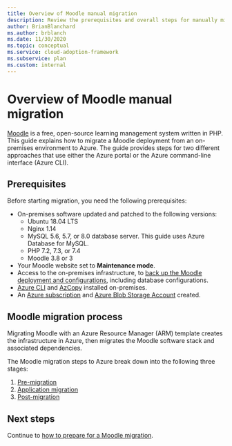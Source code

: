 ```yaml
---
title: Overview of Moodle manual migration
description: Review the prerequisites and overall steps for manually migrating Moodle from an on-premises environment to Azure.
author: BrianBlanchard
ms.author: brblanch
ms.date: 11/30/2020
ms.topic: conceptual
ms.service: cloud-adoption-framework
ms.subservice: plan
ms.custom: internal
---
```


# Overview of Moodle manual migration

[Moodle](https://moodle.org/) is a free, open-source learning management system written in PHP. This guide explains how to migrate a Moodle deployment from an on-premises environment to Azure. The guide provides steps for two different approaches that use either the Azure portal or the Azure command-line interface (Azure CLI).

## Prerequisites

Before starting migration, you need the following prerequisites:

- On-premises software updated and patched to the following versions:
  - Ubuntu 18.04 LTS
  - Nginx 1.14
  - MySQL 5.6, 5.7, or 8.0 database server. This guide uses Azure Database for MySQL.
  - PHP 7.2, 7.3, or 7.4
  - Moodle 3.8 or 3
- Your Moodle website set to **Maintenance mode**.
- Access to the on-premises infrastructure, to [back up the Moodle deployment and configurations](migration-pre.md#back-up-on-premises-data), including database configurations.
- [Azure CLI](migration-pre.md#install-the-azure-cli) and [AzCopy](migration-pre.md#download-and-install-azcopy) installed on-premises.
- An [Azure subscription](migration-pre.md#create-a-subscription) and [Azure Blob Storage Account](migration-pre.md#create-a-storage-account) created.

## Moodle migration process

Migrating Moodle with an Azure Resource Manager (ARM) template creates the infrastructure in Azure, then migrates the Moodle software stack and associated dependencies.

The Moodle migration steps to Azure break down into the following three stages:

1. [Pre-migration](migration-pre.md)
1. [Application migration](migration-start.md)
1. [Post-migration](migration-post.md)

## Next steps

Continue to [how to prepare for a Moodle migration](./migration-pre.md).
